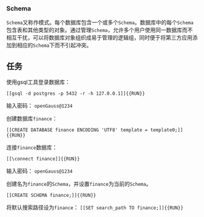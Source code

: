 ### Schema

`Schema`又称作模式。每个数据库包含一个或多个`Schema`。数据库中的每个`Schema`包含表和其他类型的对象。通过管理`Schema`，允许多个用户使用同一数据库而不相互干扰，可以将数据库对象组织成易于管理的逻辑组，同时便于将第三方应用添加到相应的`Schema`下而不引起冲突。


## 任务

使用gsql工具登录数据库：

`[[gsql -d postgres -p 5432 -r -h 127.0.0.1]]{{RUN}}`

输入密码：
`openGauss@1234`

创建数据库`finance`：

`[[CREATE DATABASE finance ENCODING 'UTF8' template = template0;]]{{RUN}}`

连接`finance`数据库：

`[[\connect finance]]{{RUN}}`

输入密码：
`openGauss@1234`

创建名为`finance`的`Schema`，并设置`finance`为当前的`Schema`。

`[[CREATE SCHEMA finance;]]{{RUN}}`

将默认搜索路径设为`finance`：
`[[SET search_path TO finance;]]{{RUN}}`
